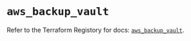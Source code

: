 # `aws_backup_vault`

Refer to the Terraform Registory for docs: [`aws_backup_vault`](https://registry.terraform.io/providers/hashicorp/aws/5.31.0/docs/resources/backup_vault).
